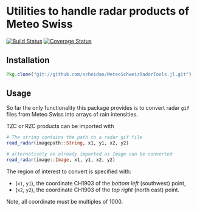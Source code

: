 Utilities to handle radar products of Meteo Swiss
==================================================

[![Build Status](https://travis-ci.org/scheidan/MeteoSchweizRadarTools.jl.svg?branch=master)](https://travis-ci.org/scheidan/MeteoSchweizRadarTools.jl)
[![Coverage Status](https://img.shields.io/coveralls/scheidan/MeteoSchweizRadarTools.jl.svg)](https://coveralls.io/r/scheidan/MeteoSchweizRadarTools.jl?branch=master)


Installation
------------

```Julia
Pkg.clone("git://github.com/scheidan/MeteoSchweizRadarTools.jl.git")
```


Usage
-----

So far the only functionality this package provides is to convert radar
`gif` files from Meteo Swiss into arrays of rain intensities.

TZC or RZC products can be imported with
```Julia
# The string contains the path to a radar gif file
read_radar(imagepath::String, x1, y1, x2, y2)

# alternatively an already imported as Image can be converted
read_radar(image::Image, x1, y1, x2, y2)
```

The region of interest to convert is specified with:
 - (`x1`, `y1`), the coordinate CH1903 of the *bottom left* (southwest) point,
 - (`x2`, `y2`), the coordinate CH1903 of the *top right* (north east) point.

Note, all coordinate must be multiples of 1000.
